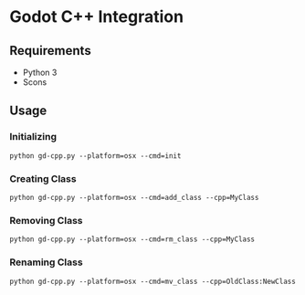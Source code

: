 # Godot C++ Integration

## Requirements

- Python 3
- Scons

## Usage

### Initializing
    
    python gd-cpp.py --platform=osx --cmd=init
    
### Creating Class

    python gd-cpp.py --platform=osx --cmd=add_class --cpp=MyClass

### Removing Class

    python gd-cpp.py --platform=osx --cmd=rm_class --cpp=MyClass
    
### Renaming Class
    
    python gd-cpp.py --platform=osx --cmd=mv_class --cpp=OldClass:NewClass